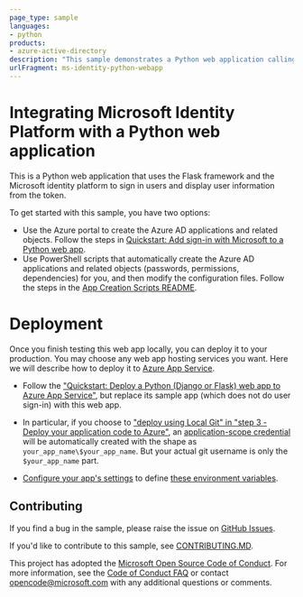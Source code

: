 ```yaml
---
page_type: sample
languages:
- python
products:
- azure-active-directory
description: "This sample demonstrates a Python web application calling a Microsoft Graph that is secured using Azure Active Directory."
urlFragment: ms-identity-python-webapp
---
```

# Integrating Microsoft Identity Platform with a Python web application

This is a Python web application that uses the Flask framework and the Microsoft identity platform to sign in users and display user information from the token.

To get started with this sample, you have two options:

* Use the Azure portal to create the Azure AD applications and related objects. Follow the steps in
  [Quickstart: Add sign-in with Microsoft to a Python web app](https://docs.microsoft.com/azure/active-directory/develop/web-app-quickstart?pivots=devlang-python).
* Use PowerShell scripts that automatically create the Azure AD applications and related objects (passwords, permissions, dependencies) for you, and then modify the configuration files. Follow the steps in the [App Creation Scripts README](./AppCreationScripts/AppCreationScripts.md).

# Deployment

Once you finish testing this web app locally, you can deploy it to your production.
You may choose any web app hosting services you want.
Here we will describe how to deploy it to
[Azure App Service](https://azure.microsoft.com/en-us/products/app-service).

* Follow the ["Quickstart: Deploy a Python (Django or Flask) web app to Azure App Service"](https://learn.microsoft.com/en-us/azure/app-service/quickstart-python),
  but replace its sample app (which does not do user sign-in) with this web app.

* In particular, if you choose to ["deploy using Local Git" in "step 3 - Deploy your application code to Azure"](https://learn.microsoft.com/en-us/azure/app-service/quickstart-python?tabs=flask%2Cwindows%2Cazure-cli%2Clocal-git-deploy%2Cdeploy-instructions-azportal%2Cterminal-bash%2Cdeploy-instructions-zip-azcli#3---deploy-your-application-code-to-azure),
  an [application-scope credential](https://learn.microsoft.com/en-us/azure/app-service/deploy-configure-credentials?tabs=portal#appscope)
  will be automatically created with the shape as `your_app_name\$your_app_name`.
  But your actual git username is only the `$your_app_name` part.

* [Configure your app's settings](https://learn.microsoft.com/en-us/azure/app-service/configure-common?tabs=portal#configure-app-settings) to define [these environment variables](https://github.com/Azure-Samples/ms-identity-python-webapp/blob/main/.env.sample).


## Contributing

If you find a bug in the sample, please raise the issue on [GitHub Issues](../../issues).

If you'd like to contribute to this sample, see [CONTRIBUTING.MD](/CONTRIBUTING.md).

This project has adopted the [Microsoft Open Source Code of Conduct](https://opensource.microsoft.com/codeofconduct/). For more information, see the [Code of Conduct FAQ](https://opensource.microsoft.com/codeofconduct/faq/) or contact [opencode@microsoft.com](mailto:opencode@microsoft.com) with any additional questions or comments.
